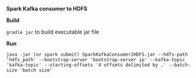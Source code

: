 **Spark Kafka consumer to HDFS**

**Build**

`gradle jar` to build executable jar file

**Run**

`java -jar (or spark submit) SparkKafkaConsumer2HDFS.jar --hdfs-path 'hdfs_path' --bootstrap-server 'bootstrap-server ip' --kafka-topic 'kafka-topic' --starting-offsets '4 offsets delimited by ,' --batch-size 'batch size'`